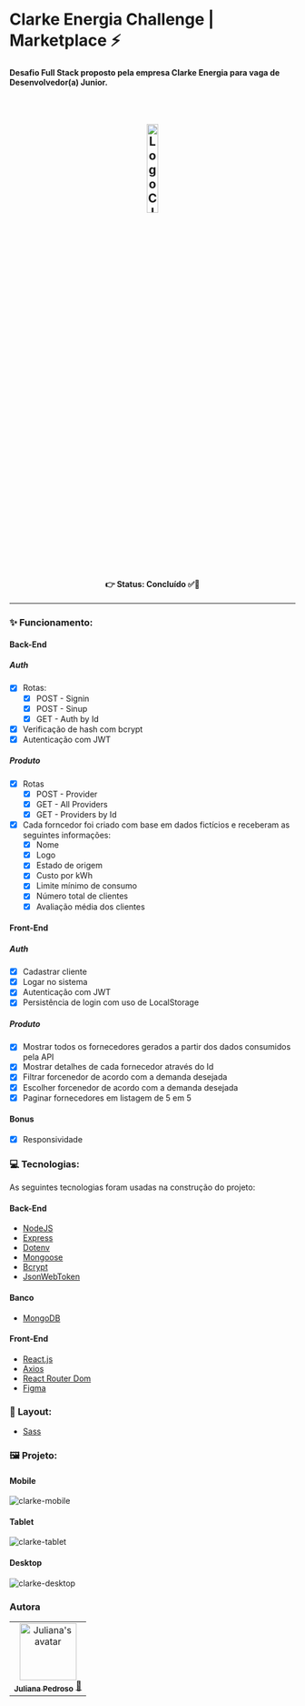 # Clarke Energia Challenge | Marketplace ⚡
#### Desafio Full Stack proposto pela empresa Clarke Energia para vaga de Desenvolvedor(a) Junior.
<br />

<h2 align='center'>
<img src="https://image.pitchbook.com/LvQESjOuhmpilIshY3fCm2uJ0DK1638455660190_200x200" width="20%" alt="Logo Clarke"/>
</h2>

<h4 align='center'>
👉 Status: Concluído ✅👏
</h4>
<hr />

### ✨ Funcionamento:
#### Back-End
##### Auth
- [x] Rotas:
  - [x] POST - Signin
  - [x] POST - Sinup 
  - [x] GET - Auth by Id 
- [x] Verificação de hash com bcrypt
- [x] Autenticação com JWT

##### Produto
- [x] Rotas
  - [x] POST - Provider
  - [x] GET - All Providers
  - [x] GET - Providers by Id
- [x] Cada forncedor foi criado com base em dados fictícios e receberam as seguintes informações:
  - [x] Nome
  - [x] Logo
  - [x] Estado de origem
  - [x] Custo por kWh
  - [x] Limite mínimo de consumo
  - [x] Número total de clientes
  - [x] Avaliação média dos clientes

#### Front-End
##### Auth
- [x] Cadastrar cliente
- [x] Logar no sistema
- [x] Autenticação com JWT 
- [x] Persistência de login com uso de LocalStorage

##### Produto
- [x] Mostrar todos os fornecedores gerados a partir dos dados consumidos pela API
- [x] Mostrar detalhes de cada fornecedor através do Id
- [x] Filtrar forcenedor de acordo com a demanda desejada
- [x] Escolher forcenedor de acordo com a demanda desejada
- [x] Paginar fornecedores em listagem de 5 em 5

#### Bonus
- [x] Responsividade

### 💻 Tecnologias:
As seguintes tecnologias foram usadas na construção do projeto:
#### Back-End
- [NodeJS](https://nodejs.org/en/)
- [Express](https://expressjs.com/)
- [Dotenv](https://www.npmjs.com/package/dotenv)
- [Mongoose](https://www.npmjs.com/package/mongoose)
- [Bcrypt](https://www.npmjs.com/package/bcrypt)
- [JsonWebToken](https://www.npmjs.com/package/jsonwebtoken)

#### Banco
- [MongoDB](https://www.mongodb.com/pt-br/1)
#### Front-End
- [React.js](https://pt-br.reactjs.org/)
- [Axios](https://www.npmjs.com/package/axios)
- [React Router Dom](https://www.npmjs.com/package/react-router-dom)
- [Figma](https://www.figma.com)

### 🎨 Layout:
- [Sass](https://www.npmjs.com/package/sass)

### 🖼 Projeto:
#### Mobile
![clarke-mobile](https://user-images.githubusercontent.com/68782453/152094657-edd51fc0-26f9-4362-b854-9871bcae51a1.gif)

#### Tablet
![clarke-tablet](https://user-images.githubusercontent.com/68782453/152094970-8a59dfaa-0174-4ab0-a1d4-8483d1afedfc.gif)

#### Desktop
![clarke-desktop](https://user-images.githubusercontent.com/68782453/152176201-b0a9eba5-eabd-4622-94ac-8fe473bfc2bc.gif)
### Autora

<table>
  <tr>
    </td>
    <td align="center"><a href="https://www.linkedin.com/in/julianacristinapedroso/">
    <img src="https://avatars.githubusercontent.com/u/68782453?v=4" width="100px" alt="Juliana's avatar"/>
    <br />
    <sub><b>Juliana Pedroso</b></sub></a> <a href="https://github.com/belatoledo">🌻</a></sub><br /></td>     
</table>

